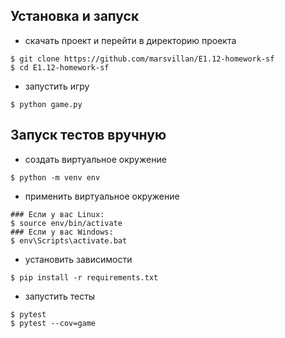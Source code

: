## Установка и запуск
- скачать проект и перейти в директорию проекта
```
$ git clone https://github.com/marsvillan/E1.12-homework-sf
$ cd E1.12-homework-sf
```
- запустить игру
```
$ python game.py
```

## Запуск тестов вручную
- создать виртуальное окружение
```
$ python -m venv env
```
- применить виртуальное окружение
```
### Если у вас Linux:
$ source env/bin/activate
### Если у вас Windows:
$ env\Scripts\activate.bat
```
- установить зависимости
```
$ pip install -r requirements.txt
```
- запустить тесты
```
$ pytest
$ pytest --cov=game
```
